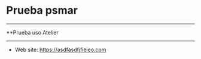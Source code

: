 Prueba psmar
=========



--------------------

**Prueba uso Atelier


--------------------

* Web site: https://asdfasdfjfieieo.com
